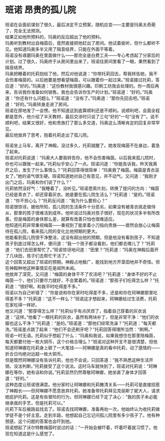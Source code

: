 # 班诺 昂贵的孤儿院
班诺在会面前谋划了很久，最后决定不立预案，随机应变——主要是玛奥太奇葩了，完全无法预测。  
结果正如他所预料的，玛奥的反应超出了他的预料。  
玛奥听到教材出自梅茵后，竟然直接把他赶出了房间。他试着偷听，但什么都听不见。他知道玛奥多半又用了隔音结界，只能在外面干等着。  
班诺没有琢磨玛奥在里面做什么——那完全是白费工夫——专心考虑起了分家后的计划。过了很久，玛奥终于从房间里出来了。班诺往房间里看了一眼，果然看到了隔音结界。  
玛奥把睡着的托莉抱给了他，然后对他说道：“你带托莉回去，帮我转告她，我不会伤害梅茵的。以后她要是想看望梅茵，可以跟着你一起过来。”班诺接过托莉，答应道：“好的。”玛奥道：“这份教材我很感兴趣。印刷工坊我会处理的。你一周后再来，告诉我你准备如何销售。我也会告诉你生产的计划。”班诺道：“好的。”玛奥道：“你还有什么问题么？”班诺道：“没有了。”玛奥道：“那你先回去吧。”班诺道：“好的。”玛奥转身走进了房间。  
班诺在原地发了一会愣。他不知道这到底算顺利还是不顺利。说顺利吧，会面全程都是意外，他介绍了半天教材，最后交涉时只说了三句“好的”一句“没有了”。说不顺利吧，结果又很好，他和贵族打了那么多交道，玛奥这么清晰肯定的回复非常罕见。  
最后他放弃了思考，抱着托莉走出了孤儿院。  


班诺坐上马车，离开了神殿。没过多久，托莉就醒了。她发现梅茵不在身边，着急了起来。  
班诺对托莉说道：“玛奥大人要我转告你，他不会伤害梅茵。以后我来孤儿院时，你也可以跟我一起来。”托莉似乎安心了一点。班诺问道：“你能告诉我，昨天我离开之后，发生了什么事情么？”托莉回答得很简单：“玛奥救了梅茵。梅茵是青衣巫女了。”她的语气很生硬。班诺知道她对自己有意见，并不动气，又问道：“我刚才出门之后，玛奥和你们说了什么？”  
托莉依然没好气：“我睡着了，没听见。”班诺思索片刻，转换了提问的方向：“梅茵已经是青衣了，却还穿着灰衣。她是要在孤儿院生活么？”托莉道：“是的。”班诺道：“你不担心么？”托莉反问道：“我为什么要担心？”  
班诺很惊讶。据他所知，孤儿院的生活条件十分恶劣，如果没有被青衣挑走做侍从，那里的孩子很难活到成年。他听说过玛奥对孩子很好，现在的状况多半有所改善。但是梅茵的身体那么差，就算有改善只怕也很难适应。  
他知道托莉非常重视梅茵——重视到了能拿着小刀指向贵族——居然会放心让梅茵待在孤儿院，看来孤儿院的变化比他预期的更大。  
他能看到孤儿院很干净整洁，这没有超出他的预期，但是他没有看到孩子，不知道孩子到底过得怎么样，便问道：“我一个孩子都没看到，他们都去哪儿了？”托莉道：“他们去田里帮忙了。”班诺惊讶地问道：“田里？”托莉道：“玛奥在神殿后面开了几块田，孩子们去帮忙干活了。”  
这个回答又超出了班诺的预期。神殿占地极广，能找到地方开垦田地并不奇怪。但在神殿种地这种事情实在是闻所未闻。  
他放弃了深究，又问道：“梅茵的身体干不了农活吧？”托莉道：“身体不好的不止梅茵一个，他们只要尽力就好，不会累着的。”班诺道：“那孩子们吃得怎么样？”托莉道：“很好啊。和我平时吃得差不多。”  
班诺以为自己听错了：“你是说和你在家时吃得差不多，还是和你在珂琳娜那里吃得差不多？”托莉道：“这不一样么？”班诺这才想起来，珂琳娜给过生活费，托莉在家吃得一样好。  
他又问道：“那穿得怎么样？”托莉似乎有点厌烦了，指着自己穿着的灰衣说道：“这样。”他看了一眼托莉的灰衣，虽然有两块补丁，但是非常干净：“他们的衣服也这么干净？”托莉道：“是的。”班诺道：“那他们经常洗澡？”托莉道：“每天都洗。”班诺差点跳了起来：“他们不会还刷牙吧？”托莉回答得理所当然：“刷啊。”  
班诺一时无语。托莉似乎想起了什么：“玛奥和我说，如果我想住在那里陪梅茵，每天都要付他一枚大铜币，这个价格合理么？”班诺对这种开支不是很清楚，但他知道珂琳娜在托莉身上砸了一大笔钱——珂琳娜是真的看中托莉，动了感情的——折合日均绝对远超一枚大铜币。  
但是既然珂琳娜没有告诉托莉，他也不会说，只回答道：“我不熟悉这种生活开销，没法判断。”托莉接受了这个说法。这时马车就快到了，班诺对托莉说：“珂琳娜在等你，她有话和你说。”托莉显然仍然尊敬珂琳娜，她坐直了身体才回答道：“好的。”  
这种态度让班诺很满意。他分家时让珂琳娜和托莉撇清关系——托莉可是直接招惹了神殿长——但珂琳娜不愿意放弃托莉。她准备带托莉拜见克丽斯丁妮大人，请求她庇护托莉。这是有些冒险的行为，但珂琳娜已经下定了决心：“我的孩子未必能继承我的手艺，但是托莉可以。”  
托莉下车后被路兹找去了。班诺去找珂琳娜，准备再劝一次，他始终认为收托莉做学徒不是个好主意。走到半路，他想起自己忘记问孤儿院里有多少孩子了。他有种预感，这个问题的答案也会吓到他。  
班诺想起了沃尔特教梅茵时说过的话：“一开始会被吓着，吓着吓着就习惯了。他现在知道这是什么感觉了。  


